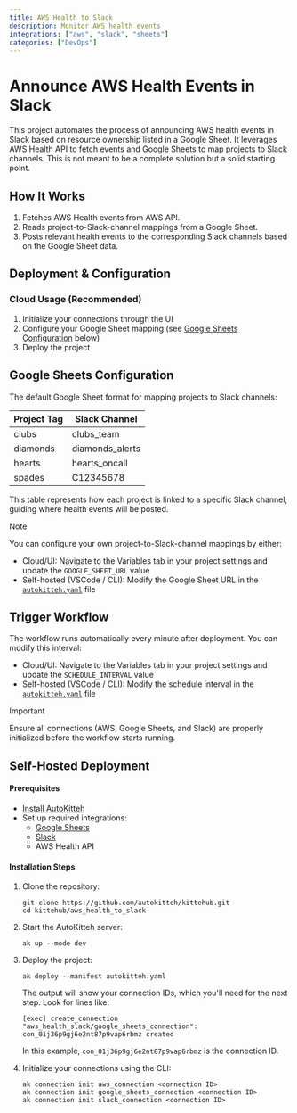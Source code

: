 ```yaml
---
title: AWS Health to Slack
description: Monitor AWS health events
integrations: ["aws", "slack", "sheets"]
categories: ["DevOps"]
---
```


# Announce AWS Health Events in Slack

This project automates the process of announcing AWS health events in Slack based on resource ownership listed in a Google Sheet. It leverages AWS Health API to fetch events and Google Sheets to map projects to Slack channels. This is not meant to be a complete solution but a solid starting point.

## How It Works

1. Fetches AWS Health events from AWS API.
2. Reads project-to-Slack-channel mappings from a Google Sheet.
3. Posts relevant health events to the corresponding Slack channels based on the Google Sheet data.

## Deployment & Configuration

### Cloud Usage (Recommended)

1. Initialize your connections through the UI
2. Configure your Google Sheet mapping (see [Google Sheets Configuration](#google-sheets-configuration) below)
3. Deploy the project

## Google Sheets Configuration

The default Google Sheet format for mapping projects to Slack channels:

| Project Tag | Slack Channel      |
|-------------|--------------------|
| clubs       | clubs_team         |
| diamonds    | diamonds_alerts    |
| hearts      | hearts_oncall      |
| spades      | C12345678          |

This table represents how each project is linked to a specific Slack channel, guiding where health events will be posted.

> [!NOTE]
> You can configure your own project-to-Slack-channel mappings by either:
> - Cloud/UI: Navigate to the Variables tab in your project settings and update the `GOOGLE_SHEET_URL` value
> - Self-hosted (VSCode / CLI): Modify the Google Sheet URL in the [`autokitteh.yaml`](autokitteh.yaml) file

## Trigger Workflow

The workflow runs automatically every minute after deployment. You can modify this interval:
- Cloud/UI: Navigate to the Variables tab in your project settings and update the `SCHEDULE_INTERVAL` value
- Self-hosted (VSCode / CLI): Modify the schedule interval in the [`autokitteh.yaml`](autokitteh.yaml) file

> [!IMPORTANT]
> Ensure all connections (AWS, Google Sheets, and Slack) are properly initialized before the workflow starts running.

## Self-Hosted Deployment

#### Prerequisites
- [Install AutoKitteh](https://docs.autokitteh.com/get_started/install)
- Set up required integrations:
  - [Google Sheets](https://docs.autokitteh.com/integrations/google)
  - [Slack](https://docs.autokitteh.com/integrations/slack)
  - AWS Health API

#### Installation Steps
1. Clone the repository:
   ```shell
   git clone https://github.com/autokitteh/kittehub.git
   cd kittehub/aws_health_to_slack
   ```

2. Start the AutoKitteh server:
   ```shell
   ak up --mode dev
   ```

3. Deploy the project:
   ```shell
   ak deploy --manifest autokitteh.yaml
   ```

   The output will show your connection IDs, which you'll need for the next step. Look for lines like:
   ```shell
   [exec] create_connection "aws_health_slack/google_sheets_connection": con_01j36p9gj6e2nt87p9vap6rbmz created
   ```
   
   In this example, `con_01j36p9gj6e2nt87p9vap6rbmz` is the connection ID.

4. Initialize your connections using the CLI:
   ```shell
   ak connection init aws_connection <connection ID>
   ak connection init google_sheets_connection <connection ID>
   ak connection init slack_connection <connection ID>
   ```
